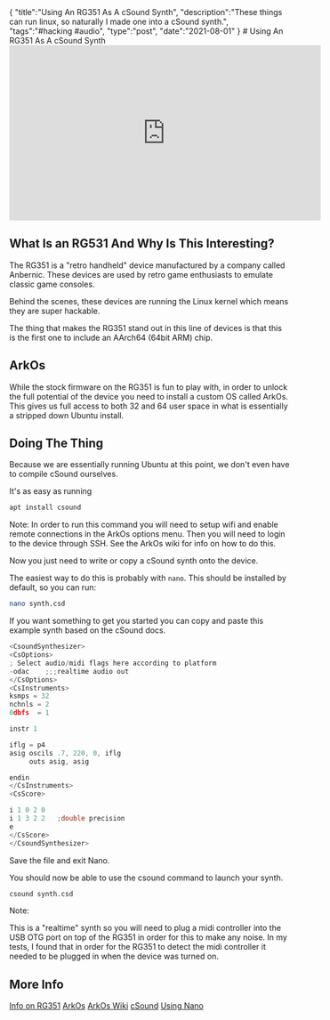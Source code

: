 <steelsky>
{
  "title":"Using An RG351 As A cSound Synth",
  "description":"These things can run linux, so naturally I made one into a cSound synth.",
  "tags":"#hacking #audio",
  "type":"post",
  "date":"2021-08-01"
}
</steelsky>
# Using An RG351 As A cSound Synth
<iframe width="560" height="315" src="https://www.youtube.com/embed/XpfNiham95k" frameborder="0" allow="accelerometer; autoplay; clipboard-write; encrypted-media; gyroscope; picture-in-picture" allowfullscreen></iframe>

## What Is an RG531 And Why Is This Interesting?

The RG351 is a "retro handheld" device manufactured by a company called Anbernic. These devices are used by retro game enthusiasts to emulate classic game consoles. 

Behind the scenes, these devices are running the Linux kernel which means they are super hackable. 

The thing that makes the RG351 stand out in this line of devices is that this is the first one to include an AArch64 (64bit ARM) chip. 

## ArkOs

While the stock firmware on the RG351 is fun to play with, in order to unlock the full potential of the device you need to install a custom OS called ArkOs. This gives us full access to both 32 and 64 user space in what is essentially a stripped down Ubuntu install. 

## Doing The Thing

Because we are essentially running Ubuntu at this point, we don't even have to compile cSound ourselves. 

It's as easy as running

```bash
apt install csound
```

Note: In order to run this command you will need to setup wifi and enable remote connections in the ArkOs options menu. Then you will need to login to the device through SSH. See the ArkOs wiki for info on how to do this. 

Now you just need to write or copy a cSound synth onto the device. 

The easiest way to do this is probably with `nano`. This should be installed by default, so you can run:

```bash
nano synth.csd
```

If you want something to get you started you can copy and paste this example synth based on the cSound docs. 

```cpp
<CsoundSynthesizer>
<CsOptions>
; Select audio/midi flags here according to platform
-odac    ;;;realtime audio out
</CsOptions>
<CsInstruments>
ksmps = 32
nchnls = 2
0dbfs  = 1

instr 1

iflg = p4
asig oscils .7, 220, 0, iflg
     outs asig, asig

endin
</CsInstruments>
<CsScore>

i 1 0 2 0
i 1 3 2 2	;double precision
e
</CsScore>
</CsoundSynthesizer>
```

Save the file and exit Nano.

You should now be able to use the csound command to launch your synth. 

```bash
csound synth.csd
```

Note:

This is a "realtime" synth so you will need to plug a midi controller into the USB OTG port on top of the RG351 in order for this to make any noise. In my tests, I found that in order for the RG351 to detect the midi controller it needed to be plugged in when the device was turned on.  

## More Info

[Info on RG351](https://retrogamecorps.com/rg351/)
[ArkOs](https://github.com/christianhaitian/arkos)
[ArkOs Wiki](https://github.com/christianhaitian/arkos/wiki)
[cSound](https://csound.com/)
[Using Nano](https://www.howtogeek.com/howto/42980/the-beginners-guide-to-nano-the-linux-command-line-text-editor/)
